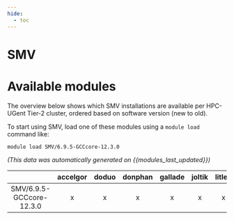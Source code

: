 ```yaml
---
hide:
  - toc
---
```


SMV
===

# Available modules


The overview below shows which SMV installations are available per HPC-UGent Tier-2 cluster, ordered based on software version (new to old).

To start using SMV, load one of these modules using a `module load` command like:

```shell
module load SMV/6.9.5-GCCcore-12.3.0
```

*(This data was automatically generated on {{modules_last_updated}})*

| |accelgor|doduo|donphan|gallade|joltik|litleo|shinx|
| :---: | :---: | :---: | :---: | :---: | :---: | :---: | :---: |
|SMV/6.9.5-GCCcore-12.3.0|x|x|x|x|x|x|x|
